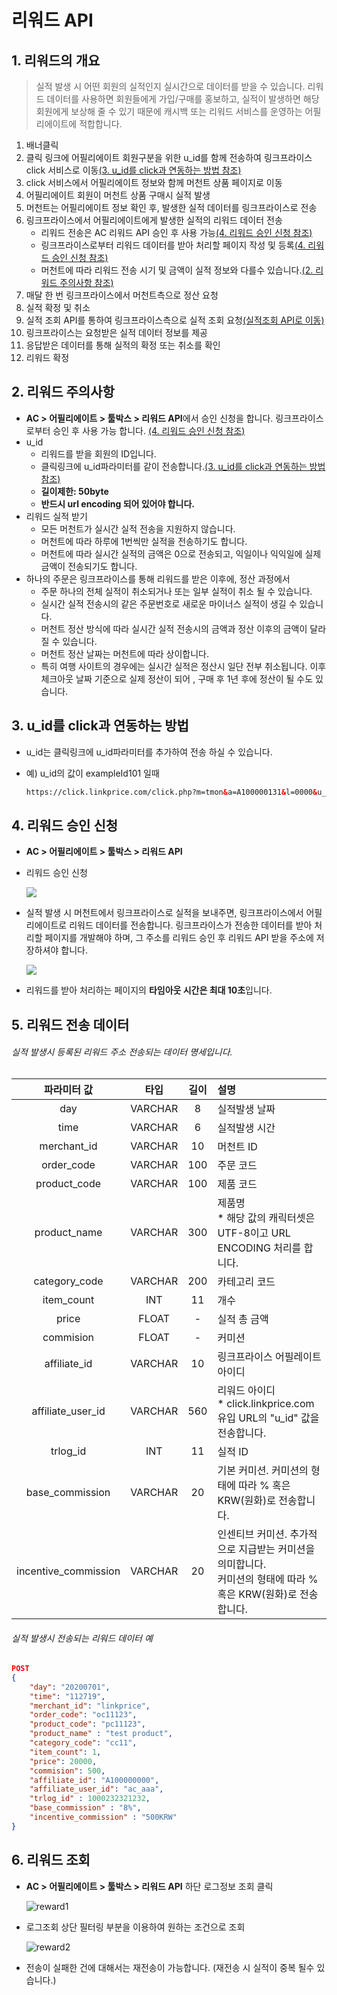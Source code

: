 # 리워드 API

## 1. 리워드의 개요

> 실적 발생 시 어떤 회원의 실적인지 실시간으로 데이터를 받을 수 있습니다.
> 리워드 데이터를 사용하면 회원들에게 가입/구매를 홍보하고, 실적이 발생하면 해당 회원에게 보상해 줄 수 있기 때문에 캐시백 또는 리워드 서비스를 운영하는 어필리에이트에 적합합니다.

1. 배너클릭
2. 클릭 링크에 어필리에이트 회원구분을 위한 u_id를 함께 전송하여 링크프라이스 click 서비스로 이동[(3. u_id를 click과 연동하는 방법 참조)](#uid)
3. click 서비스에서 어필리에이트 정보와 함께 머천트 상품 페이지로 이동
4. 어필리에이트 회원이 머천트 상품 구매시 실적 발생
5. 머천트는 어필리에이트 정보 확인 후, 발생한 실적 데이터를 링크프라이스로 전송
6. 링크프라이스에서 어필리에이트에게 발생한 실적의 리워드 데이터 전송
   * 리워드 전송은 AC 리워드 API 승인 후 사용 가능[(4. 리워드 승인 신청 참조)](#rewardJoin)
   * 링크프라이스로부터 리워드 데이터를 받아 처리할 페이지 작성 및 등록[(4. 리워드 승인 신청 참조)](#rewardJoin)
   * 머천트에 따라 리워드 전송 시기 및 금액이 실적 정보와 다를수 있습니다.[(2. 리워드 주의사항 참조)](#warning)
7. 매달 한 번 링크프라이스에서 머천트측으로 정산 요청
8. 실적 확정 및 취소
9. 실적 조회 API를 통하여 링크프라이스측으로 실적 조회 요청[(실적조회 API로 이동)](https://github.com/linkprice/AffiliateSetup/blob/master/docs/%EC%8B%A4%EC%A0%81_%EC%A1%B0%ED%9A%8C_%EC%98%A4%ED%94%88_API_v1.6.md)
10. 링크프라이스는 요청받은 실적 데이터 정보를 제공
11. 응답받은 데이터를 통해 실적의 확정 또는 취소를 확인
12. 리워드 확정



## 2. <a name="warning">리워드 주의사항</a>

- **AC > 어필리에이트 > 툴박스 > 리워드 API**에서 승인 신청을 합니다. 링크프라이스로부터 승인 후 사용 가능 합니다.
    [(4. 리워드 승인 신청 참조)](#rewardJoin)
- u_id
    - 리워드를 받을 회원의 ID입니다.
    - 클릭링크에 u_id파라미터를 같이 전송합니다.[(3. u_id를 click과 연동하는 방법 참조)](#uid)
    - **길이제한: 50byte**
    - **반드시 url encoding 되어 있어야 합니다.**
- 리워드 실적 받기
    - 모든 머천트가 실시간 실적 전송을 지원하지 않습니다.
    - 머천트에 따라 하루에 1번씩만 실적을 전송하기도 합니다.
    - 머천트에 따라 실시간 실적의 금액은 0으로 전송되고, 익일이나 익익일에 실제 금액이 전송되기도 합니다.
- 하나의 주문은 링크프라이스를 통해 리워드를 받은 이후에, 정산 과정에서 
    - 주문 하나의 전체 실적이 취소되거나 또는 일부 실적이 취소 될 수 있습니다.
    - 실시간 실적 전송시의 같은 주문번호로 새로운 마이너스 실적이 생길 수 있습니다.
    - 머천트 정산 방식에 따라 실시간 실적 전송시의 금액과 정산 이후의 금액이 달라질 수 있습니다.
    - 머천트 정산 날짜는 머천트에 따라 상이합니다.
    - 특히 여행 사이트의 경우에는 실시간 실적은 정산시 일단 전부 취소됩니다. 이후 체크아웃 날짜 기준으로 실제 정산이 되어 , 구매 후 1년 후에 정산이 될 수도 있습니다.



## 3. <a name="uid">u_id를 click과 연동하는 방법</a>

- u_id는 클릭링크에 u_id파라미터를 추가하여 전송 하실 수 있습니다.

- 예) u_id의 값이 exampleId101 일때

    ```html
    https://click.linkprice.com/click.php?m=tmon&a=A100000131&l=0000&u_id=exampleId101
    ```



## 4. <a name="rewardJoin">리워드 승인 신청</a>

- **AC > 어필리에이트 > 툴박스 > 리워드 API** 

- 리워드 승인 신청

    ![](https://raw.githubusercontent.com/linkprice/AffiliateSetup/master/reward_request.png)

- 실적 발생 시 머천트에서 링크프라이스로 실적을 보내주면, 링크프라이스에서 어필리에이트로 리워드 데이터를 전송합니다. 링크프라이스가 전송한 데이터를 받아 처리할 페이지를 개발해야 하며, 그 주소를 리워드 승인 후 리워드 API 받을 주소에 저장하셔야 합니다.

    ![](https://raw.githubusercontent.com/linkprice/AffiliateSetup/master/reward_url.png)

- 리워드를 받아 처리하는 페이지의 **타임아웃 시간은 최대 10초**입니다.




## 5. 리워드 전송 데이터
###### 실적 발생시 등록된 리워드 주소 전송되는 데이터 명세입니다.
|     파라미터 값      |  타입   | 길이 | 설명                                                         |
| :------------------: | :-----: | :--: | :----------------------------------------------------------- |
|         day          | VARCHAR |  8   | 실적발생 날짜                                                |
|         time         | VARCHAR |  6   | 실적발생 시간                                                |
|     merchant_id      | VARCHAR |  10  | 머천트 ID                                                    |
|      order_code      | VARCHAR | 100  | 주문 코드                                                    |
|     product_code     | VARCHAR | 100  | 제품 코드                                                    |
|     product_name     | VARCHAR | 300  | 제품명<br />* 해당 값의 캐릭터셋은 UTF-8이고 URL ENCODING 처리를 합니다. |
|    category_code     | VARCHAR | 200  | 카테고리 코드                                                |
|      item_count      |   INT   |  11  | 개수                                                         |
|        price         |  FLOAT  |  -   | 실적 총 금액                                                 |
|      commision       |  FLOAT  |  -   | 커미션                                                       |
|     affiliate_id     | VARCHAR |  10  | 링크프라이스 어필레이트 아이디                               |
|  affiliate_user_id   | VARCHAR | 560  | 리워드 아이디<br />* click.linkprice.com 유입 URL의 "u_id" 값을 전송합니다. |
|       trlog_id       |   INT   |  11  | 실적 ID                                                      |
|   base_commission    | VARCHAR |  20  | 기본 커미션. 커미션의 형태에 따라 % 혹은 KRW(원화)로 전송합니다. |
| incentive_commission | VARCHAR |  20  | 인센티브 커미션. 추가적으로 지급받는 커미션을 의미합니다.<br /> 커미션의 형태에 따라 % 혹은 KRW(원화)로 전송합니다. |

###### 실적 발생시 전송되는 리워드 데이터 예
```json
POST
{
    "day": "20200701",
    "time": "112719",
    "merchant_id": "linkprice",
    "order_code": "oc11123",
    "product_code": "pc11123",
    "product_name" : "test product",
    "category_code": "cc11",
    "item_count": 1,
    "price": 20000,
    "commision": 500,
    "affiliate_id": "A100000000",
    "affiliate_user_id": "ac_aaa",
    "trlog_id" : 1000232321232,
    "base_commission" : "8%",
    "incentive_commission" : "500KRW"
}
```



## 6. 리워드 조회

- **AC > 어필리에이트 > 툴박스 > 리워드 API** 하단 로그정보 조회 클릭

    ![reward1](https://raw.githubusercontent.com/linkprice/AffiliateSetup/master/reward1.png)

- 로그조회 상단 필터링 부분을 이용하여 원하는 조건으로 조회

    ![reward2](https://raw.githubusercontent.com/linkprice/AffiliateSetup/master/reward2.png)

- 전송이 실패한 건에 대해서는 재전송이 가능합니다.
    (재전송 시 실적이 중복 될수 있습니다.)
